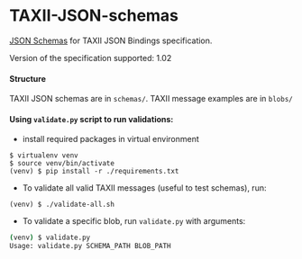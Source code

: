 # TAXII-JSON-schemas

[JSON Schemas](http://json-schema.org/) for TAXII JSON Bindings specification.

Version of the specification supported: 1.02

#### Structure

TAXII JSON schemas are in `schemas/`. TAXII message examples are in `blobs/`


#### Using `validate.py` script to run validations:

- install required packages in virtual environment

```
$ virtualenv venv
$ source venv/bin/activate
(venv) $ pip install -r ./requirements.txt
```

- To validate all valid TAXII messages (useful to test schemas), run:
```
(venv) $ ./validate-all.sh
```

- To validate a specific blob, run `validate.py` with arguments:

```bash
(venv) $ validate.py
Usage: validate.py SCHEMA_PATH BLOB_PATH
```
